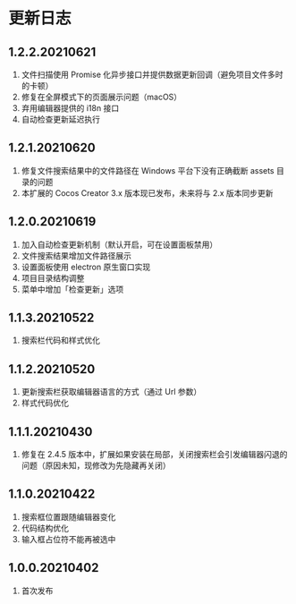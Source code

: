 # 更新日志

## 1.2.2.20210621

1. 文件扫描使用 Promise 化异步接口并提供数据更新回调（避免项目文件多时的卡顿）
2. 修复在全屏模式下的页面展示问题（macOS）
3. 弃用编辑器提供的 i18n 接口
4. 自动检查更新延迟执行



## 1.2.1.20210620

1. 修复文件搜索结果中的文件路径在 Windows 平台下没有正确截断 assets 目录的问题
2. 本扩展的 Cocos Creator 3.x 版本现已发布，未来将与 2.x 版本同步更新



## 1.2.0.20210619

1. 加入自动检查更新机制（默认开启，可在设置面板禁用）
2. 文件搜索结果增加文件路径展示
3. 设置面板使用 electron 原生窗口实现
4. 项目目录结构调整
5. 菜单中增加「检查更新」选项



## 1.1.3.20210522

1. 搜索栏代码和样式优化



## 1.1.2.20210520

1. 更新搜索栏获取编辑器语言的方式（通过 Url 参数）
2. 样式代码优化



## 1.1.1.20210430

1. 修复在 2.4.5 版本中，扩展如果安装在局部，关闭搜索栏会引发编辑器闪退的问题（原因未知，现修改为先隐藏再关闭）



## 1.1.0.20210422

1. 搜索框位置跟随编辑器变化
2. 代码结构优化
3. 输入框占位符不能再被选中



## 1.0.0.20210402

1. 首次发布
